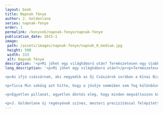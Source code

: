 ```yaml
---
layout: book
title: Napnak fénye
author: J. Goldenlane
series: napnak-fenye
order: 1
permalink: /konyvek/napnak-fenye/napnak-fenye
publication_date: 2015-1
image: 
 path: /assets/images/napnak-fenye/napnak_0_medium.jpg
 height: 500
 width: 333
 alt: Napnak fénye
description: '<p>Mi ​jöhet egy világháború után? Természetesen egy újabb világháború – állítja őfelsége, Tien Naga-Hai Huang-Ti, mert a történelem szerint az emberiség rendre elfelejti az atombombázás borzalmait, és mindig jön egy újabb Utolsó Háború. [...]</p>'
long_description: '<p>Mi ​jöhet egy világháború után?</p><p>Természetesen egy újabb világháború – állítja őfelsége, Tien Naga-Hai Huang-Ti, mert a történelem szerint az emberiség rendre elfelejti az atombombázás borzalmait, és mindig jön egy újabb Utolsó Háború.</p>

<p>Az ifjú császárnak, aki negyedik az Új Császárok sorában a Kínai Birodalom élén, rögtön a koronázása után leküzdhetetlennek látszó kihívásokkal kell szembenéznie: a kívülről fenyegető Ausztrál Föderáció mellett minden pillanatban számolnia kell a Birodalmon belüli riválisaival is.</p>

<p>Ticca Min sokáig azt hitte, hogy a jövője semmiben sem fog különbözni a kockanegyedek többi lakójának életétől. Jobb, ha az álmait még magának sem meri bevallani, csak elfogadja az egyetlen lehetséges utat.</p>

<p>Egyetlen pillanat, egyetlen döntés elég, hogy minden megváltozzon körülötte… és ami kezdetben csak izgalmas kalandnak tűnik, az idővel olyan események elindítója lesz, amellyel a Birodalom és a világ békéje is veszélybe kerül, az uralkodó és alattvalói sorsa pedig elválaszthatatlanul összefonódik.</p>

<p>J. Goldenlane új regényének színes, mesteri precizitással felépített világa kiváló érzékkel hozza össze a YA klasszikus elemeit, egy posztapokaliptikus világ képeit, és a finom humort – túllépve a megszokott kereteken, a fiatal és lélekben fiatal olvasók számára egyaránt emlékezetes módon mutatva be az új világrend meghatározó uralkodóházának intrikáit és a felnőttként helytálló fiatalok küzdelmeit.</p>'
---
```

